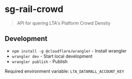 # sg-rail-crowd

> API for quering LTA's Platform Crowd Density

## Development

- `npm install -g @cloudflare/wrangler` - Install wrangler
- `wrangler dev` - Start local development
- `wrangler publish` - Publish

Required environment variable: `LTA_DATAMALL_ACCOUNT_KEY`